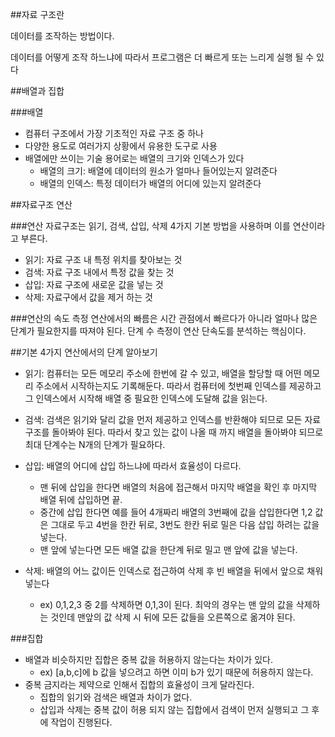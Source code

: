 ##자료 구조란


데이터를 조작하는 방법이다.


데이터를 어떻게 조작 하느냐에 따라서 프로그램은 더 빠르게 또는 느리게 실행 될 수 있다

##배열과 집합


###배열
- 컴퓨터 구조에서 가장 기초적인 자료 구조 중 하나
- 다양한 용도로 여러가지 상황에서 유용한 도구로 사용
- 배열에만 쓰이는 기술 용어로는 배열의 크기와 인덱스가 있다
  - 배열의 크기: 배열에 데이터의 원소가 얼마나 들어있는지 알려준다
  - 배열의 인덱스: 특정 데이터가 배열의 어디에 있는지 알려준다
  
##자료구조 연산


###연산
자료구조는 읽기, 검색, 삽입, 삭제 4가지 기본 방법을 사용하며 이를 연산이라고 부른다.
- 읽기: 자료 구조 내 특정 위치를 찾아보는 것
- 검색: 자료 구조 내에서 특정 값을 찾는 것
- 삽입: 자료 구조에 새로운 값을 넣는 것
- 삭제: 자료구에서 값을 제거 하는 것

###연산의 속도 측정
연산에서의 빠름은 시간 관점에서 빠르다가 아니라 얼마나 많은 단계가 필요한지를 따져야 된다.
단계 수 측정이 연산 단속도를 분석하는 핵심이다.

##기본 4가지 연산에서의 단계 알아보기
- 읽기: 컴퓨터는 모든 메모리 주소에 한번에 갈 수 있고, 배열을 할당할 때 어떤 메모리 주소에서 시작하는지도 기록해둔다.
       따라서 컴퓨터에 첫번째 인덱스를 제공하고 그 인덱스에서 시작해 배열 중 필요한 인덱스에 도달해 값을 읽는다.


- 검색: 검색은 읽기와 달리 값을 먼저 제공하고 인덱스를 반환해야 되므로 모든 자료구조를 돌아봐야 된다.
       따라서 찾고 있는 값이 나올 때 까지 배열을 돌아봐야 되므로 최대 단계수는 N개의 단계가 필요하다.


- 삽입: 배열의 어디에 삽입 하느냐에 따라서 효율성이 다르다.
  - 맨 뒤에 삽입을 한다면 배열의 처음에 접근해서 마지막 배열을 확인 후 마지막 배열 뒤에 삽입하면 끝.
  - 중간에 삽입 한다면 예를 들어 4개짜리 배열의 3번째에 값을 삽입한다면 1,2 값은 그대로 두고 4번을 한칸 뒤로, 3번도 한칸 뒤로 밀은 다음 삽입 하려는 값을 넣는다.
  - 맨 앞에 넣는다면 모든 배열 값을 한단계 뒤로 밀고 맨 앞에 값을 넣는다.


- 삭제: 배열의 어느 값이든 인덱스로 접근하여 삭제 후 빈 배열을 뒤에서 앞으로 채워 넣는다
  - ex) 0,1,2,3 중 2를 삭제하면 0,1,3이 된다.
       최악의 경우는 맨 앞의 값을 삭제하는 것인데 맨앞의 값 삭제 시 뒤에 모든 값들을 오른쪽으로 옮겨야 된다.  

###집합
- 배열과 비슷하지만 집합은 중복 값을 허용하지 않는다는 차이가 있다.
  - ex) [a,b,c]에 b 값을 넣으려고 하면 이미 b가 있기 때문에 허용하지 않는다.
- 중복 금지라는 제약으로 인해서 집합의 효율성이 크게 달라진다.
  - 집합의 읽기와 검색은 배열과 차이가 없다.
  - 삽입과 삭제는 중복 값이 허용 되지 않는 집합에서 검색이 먼저 실행되고 그 후에 작업이 진행된다.